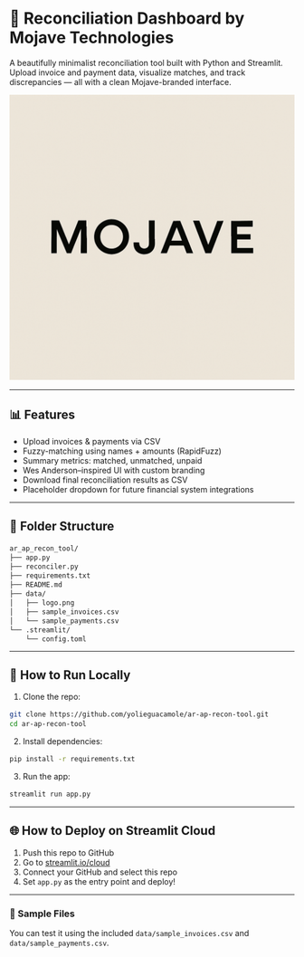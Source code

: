 # 🌵 Reconciliation Dashboard by Mojave Technologies

A beautifully minimalist reconciliation tool built with Python and Streamlit. Upload invoice and payment data, visualize matches, and track discrepancies — all with a clean Mojave-branded interface.

![Logo](data/logo.png)

---

## 📊 Features

- Upload invoices & payments via CSV
- Fuzzy-matching using names + amounts (RapidFuzz)
- Summary metrics: matched, unmatched, unpaid
- Wes Anderson–inspired UI with custom branding
- Download final reconciliation results as CSV
- Placeholder dropdown for future financial system integrations

---

## 📂 Folder Structure

```
ar_ap_recon_tool/
├── app.py
├── reconciler.py
├── requirements.txt
├── README.md
├── data/
│   ├── logo.png
│   ├── sample_invoices.csv
│   └── sample_payments.csv
└── .streamlit/
    └── config.toml
```

---

## 🚀 How to Run Locally

1. Clone the repo:

```bash
git clone https://github.com/yolieguacamole/ar-ap-recon-tool.git
cd ar-ap-recon-tool
```

2. Install dependencies:

```bash
pip install -r requirements.txt
```

3. Run the app:

```bash
streamlit run app.py
```

---

## 🌐 How to Deploy on Streamlit Cloud

1. Push this repo to GitHub
2. Go to [streamlit.io/cloud](https://streamlit.io/cloud)
3. Connect your GitHub and select this repo
4. Set `app.py` as the entry point and deploy!

---

### 💾 Sample Files
You can test it using the included `data/sample_invoices.csv` and `data/sample_payments.csv`.